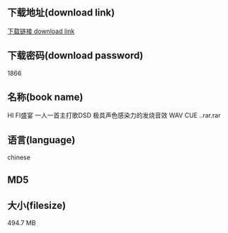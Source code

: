 ## 下载地址(download link)
[下载链接 download link](https://voluble-croquembouche-d321dc.netlify.app/?s=HI+FI%E7%9B%9B%E5%AE%B4+%E4%B8%80%E4%BA%BA%E4%B8%80%E9%A6%96%E4%B8%BB%E6%89%93%E6%AD%8CDSD+%E6%9E%81%E5%85%B7%E5%A3%B0%E8%89%B2%E6%84%9F%E6%9F%93%E5%8A%9B%E7%9A%84%E5%8F%91%E7%83%A7%E9%9F%B3%E6%95%88+WAV+CUE+..rar)

## 下载密码(download password)
1866

## 名称(book name)
HI FI盛宴 一人一首主打歌DSD 极具声色感染力的发烧音效 WAV CUE ..rar.rar

## 语言(language)
chinese

## MD5


## 大小(filesize)
494.7 MB
